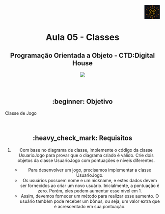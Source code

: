 <div align="right"> <img src="https://github.com/lipollis/Imagens-Git/blob/main/sun%20-%20git.jpg" width="50px"/> </div>

<h1 align="center"> Aula 05 - Classes </h1>
<h2 align="center"> Programação Orientada a Objeto - CTD:Digital House </h2>

<div align="center">
  <img src="https://cdn.jsdelivr.net/gh/devicons/devicon/icons/java/java-original-wordmark.svg" width="70px"/>
  <br>
  <br>
  

<br>
<h2>:beginner: Objetivo</h2>

<p align="justify">Classe de Jogo</p>

<br>
<h2>:heavy_check_mark: Requisitos </h2>

<ol>
  <li>Com base no diagrama de classe, implemente o código da classe UsuarioJogo para provar que
      o diagrama criado é válido. Crie dois objetos da classe UsuarioJogo com pontuações e níveis
      diferentes.</li>
    <ul>
      <li>Para desenvolver um jogo, precisamos implementar a classe UsuarioJogo. </li>
      <li>Os usuários possuem nome e um nickname, e estes dados devem ser fornecidos ao criar um novo
          usuário. Inicialmente, a pontuação é zero. Porém, eles podem aumentar esse nível em 1.</li>
      <li>Assim, devemos fornecer um método para realizar esse aumento. O usuário também pode
          receber um bônus, ou seja, um valor extra que é acrescentado em sua pontuação.</li>
  </ul>
</ol>
